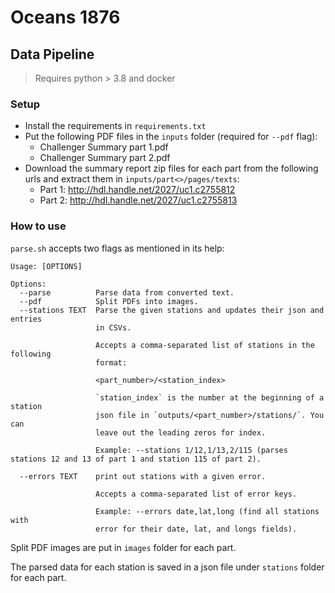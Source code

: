 # Oceans 1876

## Data Pipeline

> Requires python > 3.8 and docker

### Setup

- Install the requirements in `requirements.txt`
- Put the following PDF files in the `inputs` folder (required for `--pdf` flag):
    - Challenger Summary part 1.pdf
    - Challenger Summary part 2.pdf
- Download the summary report zip files for each part from the following urls and extract them in
  `inputs/part<>/pages/texts`:
    - Part 1: http://hdl.handle.net/2027/uc1.c2755812
    - Part 2: http://hdl.handle.net/2027/uc1.c2755813


### How to use

`parse.sh` accepts two flags as mentioned in its help:

```
Usage: [OPTIONS]

Options:
  --parse          Parse data from converted text.
  --pdf            Split PDFs into images.
  --stations TEXT  Parse the given stations and updates their json and entries
                   in CSVs.

                   Accepts a comma-separated list of stations in the following
                   format:

                   <part_number>/<station_index>

                   `station_index` is the number at the beginning of a station
                   json file in `outputs/<part_number>/stations/`. You can
                   leave out the leading zeros for index.

                   Example: --stations 1/12,1/13,2/115 (parses stations 12 and 13 of part 1 and station 115 of part 2).

  --errors TEXT    print out stations with a given error.

                   Accepts a comma-separated list of error keys.

                   Example: --errors date,lat,long (find all stations with
                   error for their date, lat, and longs fields).
```

Split PDF images are put in `images` folder for each part.

The parsed data for each station is saved in a json file under `stations` folder for each part.
